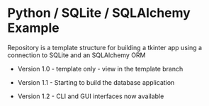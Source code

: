 # Python / SQLite / SQLAlchemy Example

Repository is a template structure for building a tkinter app using a connection to SQLite and an SQLAlchemy ORM

- Version 1.0 - template only - view in the template branch

- Version 1.1 - Starting to build the database application

- Version 1.2 - CLI and GUI interfaces now available